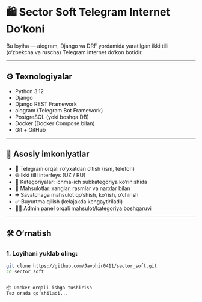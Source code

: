 # 🛍️ Sector Soft Telegram Internet Do‘koni

Bu loyiha — aiogram, Django va DRF yordamida yaratilgan ikki tilli (o‘zbekcha va ruscha) Telegram internet do‘kon botidir.

---

## ⚙️ Texnologiyalar

- Python 3.12
- Django
- Django REST Framework
- aiogram (Telegram Bot Framework)
- PostgreSQL (yoki boshqa DB)
- Docker (Docker Compose bilan)
- Git + GitHub

---

## 🔑 Asosiy imkoniyatlar

- 📲 Telegram orqali ro‘yxatdan o‘tish (ism, telefon)
- 🌐 Ikki tilli interfeys (UZ / RU)
- 📂 Kategoriyalar: ichma-ich subkategoriya ko‘rinishida
- 🛒 Mahsulotlar: ranglar, rasmlar va narxlar bilan
- ➕ Savatchaga mahsulot qo‘shish, ko‘rish, o‘chirish
- ✅ Buyurtma qilish (kelajakda kengaytiriladi)
- 🧑‍💻 Admin panel orqali mahsulot/kategoriya boshqaruvi

---

## 🛠️ O‘rnatish

### 1. Loyihani yuklab oling:
```bash
git clone https://github.com/Javohir0411/sector_soft.git
cd sector_soft


📦 Docker orqali ishga tushirish 
Tez orada qo‘shiladi...

